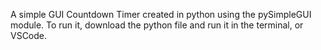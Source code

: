 A simple GUI Countdown Timer created in python using the pySimpleGUI module. 
To run it, download the python file and run it in the terminal, or VSCode.
